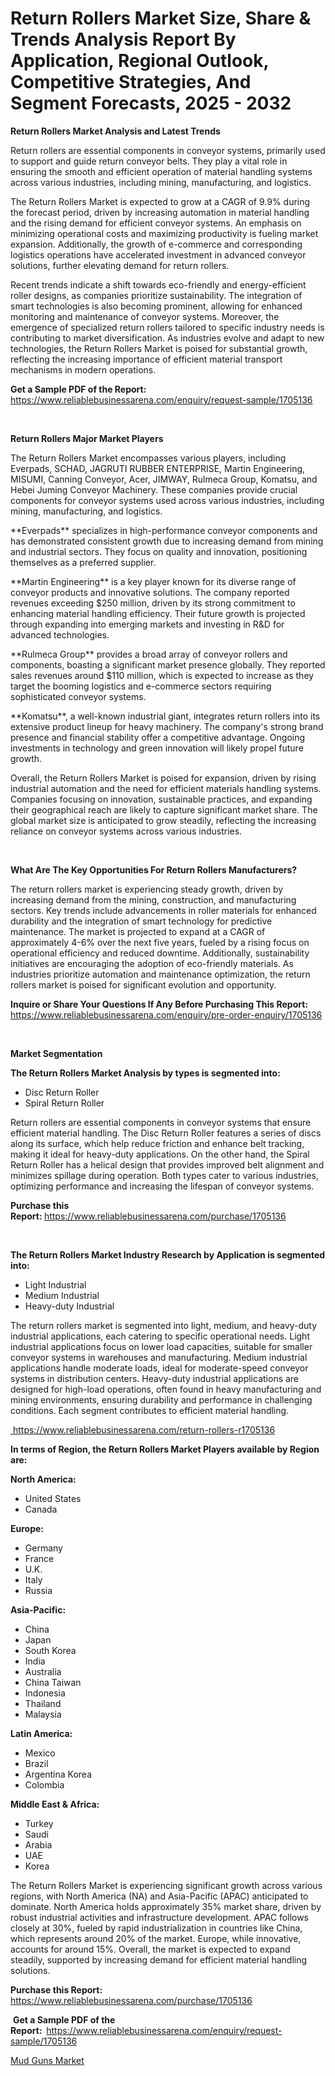 <p><h1>Return Rollers Market Size, Share & Trends Analysis Report By Application, Regional Outlook, Competitive Strategies, And Segment Forecasts, 2025 - 2032</h1></p><p><strong>Return Rollers Market Analysis and Latest Trends</strong></p>
<p><p>Return rollers are essential components in conveyor systems, primarily used to support and guide return conveyor belts. They play a vital role in ensuring the smooth and efficient operation of material handling systems across various industries, including mining, manufacturing, and logistics. </p><p>The Return Rollers Market is expected to grow at a CAGR of 9.9% during the forecast period, driven by increasing automation in material handling and the rising demand for efficient conveyor systems. An emphasis on minimizing operational costs and maximizing productivity is fueling market expansion. Additionally, the growth of e-commerce and corresponding logistics operations have accelerated investment in advanced conveyor solutions, further elevating demand for return rollers.</p><p>Recent trends indicate a shift towards eco-friendly and energy-efficient roller designs, as companies prioritize sustainability. The integration of smart technologies is also becoming prominent, allowing for enhanced monitoring and maintenance of conveyor systems. Moreover, the emergence of specialized return rollers tailored to specific industry needs is contributing to market diversification. As industries evolve and adapt to new technologies, the Return Rollers Market is poised for substantial growth, reflecting the increasing importance of efficient material transport mechanisms in modern operations.</p></p>
<p><strong>Get a Sample PDF of the Report:&nbsp;</strong> <a href="https://www.reliablebusinessarena.com/enquiry/request-sample/1705136?utm_campaign=2095&utm_medium=2&utm_source=Github&utm_content=ia&utm_term=21022025&utm_id=return-rollers">https://www.reliablebusinessarena.com/enquiry/request-sample/1705136</a></p>
<p>&nbsp;</p>
<p><strong>Return Rollers Major Market Players</strong></p>
<p><p>The Return Rollers Market encompasses various players, including Everpads, SCHAD, JAGRUTI RUBBER ENTERPRISE, Martin Engineering, MISUMI, Canning Conveyor, Acer, JIMWAY, Rulmeca Group, Komatsu, and Hebei Juming Conveyor Machinery. These companies provide crucial components for conveyor systems used across various industries, including mining, manufacturing, and logistics.</p><p>**Everpads** specializes in high-performance conveyor components and has demonstrated consistent growth due to increasing demand from mining and industrial sectors. They focus on quality and innovation, positioning themselves as a preferred supplier.</p><p>**Martin Engineering** is a key player known for its diverse range of conveyor products and innovative solutions. The company reported revenues exceeding $250 million, driven by its strong commitment to enhancing material handling efficiency. Their future growth is projected through expanding into emerging markets and investing in R&D for advanced technologies.</p><p>**Rulmeca Group** provides a broad array of conveyor rollers and components, boasting a significant market presence globally. They reported sales revenues around $110 million, which is expected to increase as they target the booming logistics and e-commerce sectors requiring sophisticated conveyor systems.</p><p>**Komatsu**, a well-known industrial giant, integrates return rollers into its extensive product lineup for heavy machinery. The company's strong brand presence and financial stability offer a competitive advantage. Ongoing investments in technology and green innovation will likely propel future growth.</p><p>Overall, the Return Rollers Market is poised for expansion, driven by rising industrial automation and the need for efficient materials handling systems. Companies focusing on innovation, sustainable practices, and expanding their geographical reach are likely to capture significant market share. The global market size is anticipated to grow steadily, reflecting the increasing reliance on conveyor systems across various industries.</p></p>
<p>&nbsp;</p>
<p><strong>What Are The Key Opportunities For Return Rollers Manufacturers?</strong></p>
<p><p>The return rollers market is experiencing steady growth, driven by increasing demand from the mining, construction, and manufacturing sectors. Key trends include advancements in roller materials for enhanced durability and the integration of smart technology for predictive maintenance. The market is projected to expand at a CAGR of approximately 4-6% over the next five years, fueled by a rising focus on operational efficiency and reduced downtime. Additionally, sustainability initiatives are encouraging the adoption of eco-friendly materials. As industries prioritize automation and maintenance optimization, the return rollers market is poised for significant evolution and opportunity.</p></p>
<p><strong>Inquire or Share Your Questions If Any Before Purchasing This Report:</strong> <a href="https://www.reliablebusinessarena.com/enquiry/pre-order-enquiry/1705136?utm_campaign=2095&utm_medium=2&utm_source=Github&utm_content=ia&utm_term=21022025&utm_id=return-rollers">https://www.reliablebusinessarena.com/enquiry/pre-order-enquiry/1705136</a></p>
<p>&nbsp;</p>
<p><strong>Market Segmentation</strong></p>
<p><strong>The Return Rollers Market Analysis by types is segmented into:</strong></p>
<p><ul><li>Disc Return Roller</li><li>Spiral Return Roller</li></ul></p>
<p><p>Return rollers are essential components in conveyor systems that ensure efficient material handling. The Disc Return Roller features a series of discs along its surface, which help reduce friction and enhance belt tracking, making it ideal for heavy-duty applications. On the other hand, the Spiral Return Roller has a helical design that provides improved belt alignment and minimizes spillage during operation. Both types cater to various industries, optimizing performance and increasing the lifespan of conveyor systems.</p></p>
<p><strong>Purchase this Report:&nbsp;</strong><a href="https://www.reliablebusinessarena.com/purchase/1705136?utm_campaign=2095&utm_medium=2&utm_source=Github&utm_content=ia&utm_term=21022025&utm_id=return-rollers">https://www.reliablebusinessarena.com/purchase/1705136</a></p>
<p>&nbsp;</p>
<p><strong>The Return Rollers Market Industry Research by Application is segmented into:</strong></p>
<p><ul><li>Light Industrial</li><li>Medium Industrial</li><li>Heavy-duty Industrial</li></ul></p>
<p><p>The return rollers market is segmented into light, medium, and heavy-duty industrial applications, each catering to specific operational needs. Light industrial applications focus on lower load capacities, suitable for smaller conveyor systems in warehouses and manufacturing. Medium industrial applications handle moderate loads, ideal for moderate-speed conveyor systems in distribution centers. Heavy-duty industrial applications are designed for high-load operations, often found in heavy manufacturing and mining environments, ensuring durability and performance in challenging conditions. Each segment contributes to efficient material handling.</p></p>
<p><a href="https://www.reliablebusinessarena.com/return-rollers-r1705136?utm_campaign=2095&utm_medium=2&utm_source=Github&utm_content=ia&utm_term=21022025&utm_id=return-rollers">&nbsp;https://www.reliablebusinessarena.com/return-rollers-r1705136</a></p>
<p><strong>In terms of Region, the Return Rollers Market Players available by Region are:</strong></p>
<p>
    <p> <strong> North America: </strong>
        <ul>
            <li>United States</li>
            <li>Canada</li>
        </ul>
        </p> 
    <p> <strong> Europe: </strong>
        <ul>
            <li>Germany</li>
            <li>France</li>
            <li>U.K.</li>
            <li>Italy</li>
            <li>Russia</li>
        </ul>
        </p> 
    <p> <strong> Asia-Pacific: </strong>
        <ul>
            <li>China</li>
            <li>Japan</li>
            <li>South Korea</li>
            <li>India</li>
            <li>Australia</li>
            <li>China Taiwan</li>
            <li>Indonesia</li>
            <li>Thailand</li>
            <li>Malaysia</li>
        </ul>
        </p> 
    <p> <strong> Latin America: </strong>
        <ul>
            <li>Mexico</li>
            <li>Brazil</li>
            <li>Argentina Korea</li>
            <li>Colombia</li>
        </ul>
        </p> 
    <p> <strong> Middle East & Africa: </strong>
        <ul>
            <li>Turkey</li>
            <li>Saudi</li>
            <li>Arabia</li>
            <li>UAE</li>
            <li>Korea</li>
        </ul>
    </p>
    </p>
<p><p>The Return Rollers Market is experiencing significant growth across various regions, with North America (NA) and Asia-Pacific (APAC) anticipated to dominate. North America holds approximately 35% market share, driven by robust industrial activities and infrastructure development. APAC follows closely at 30%, fueled by rapid industrialization in countries like China, which represents around 20% of the market. Europe, while innovative, accounts for around 15%. Overall, the market is expected to expand steadily, supported by increasing demand for efficient material handling solutions.</p></p>
<p><strong>Purchase this Report: </strong><a href="https://www.reliablebusinessarena.com/purchase/1705136?utm_campaign=2095&utm_medium=2&utm_source=Github&utm_content=ia&utm_term=21022025&utm_id=return-rollers">https://www.reliablebusinessarena.com/purchase/1705136</a></p>
<p>&nbsp;<strong>Get a Sample PDF of the Report:&nbsp;&nbsp;</strong><a href="https://www.reliablebusinessarena.com/enquiry/request-sample/1705136?utm_campaign=2095&utm_medium=2&utm_source=Github&utm_content=ia&utm_term=21022025&utm_id=return-rollers">https://www.reliablebusinessarena.com/enquiry/request-sample/1705136</a></p>
<p><strong></strong></p>
<p><p><a href="https://github.com/sca704osol/Market-Research-Report-List-1/blob/main/mud-guns-market.md?utm_campaign=2095&utm_medium=2&utm_source=Github&utm_content=ia&utm_term=21022025&utm_id=return-rollers">Mud Guns Market</a></p></p>